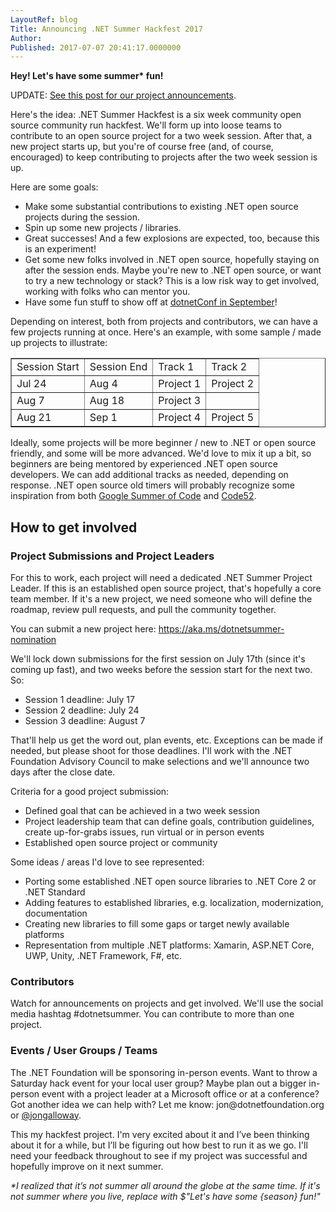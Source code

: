```yaml
---
LayoutRef: blog
Title: Announcing .NET Summer Hackfest 2017
Author: 
Published: 2017-07-07 20:41:17.0000000
---
```

<p><p><strong>Hey! Let's have some summer* fun! </strong><p>UPDATE: <a href="/blog/2017/07/19/net-summer-hackfest-update-1-session-project-announcements">See this post for our project announcements</a>.<p>Here's the idea: .NET Summer Hackfest is a six week community open source community run hackfest. We'll form up into loose teams to contribute to an open source project for a two week session. After that, a new project starts up, but you're of course free (and, of course, encouraged) to keep contributing to projects after the two week session is up.<p>Here are some goals:<ul><li>Make some substantial contributions to existing .NET open source projects during the session.<li>Spin up some new projects / libraries.<li>Great successes! And a few explosions are expected, too, because this is an experiment! <li>Get some new folks involved in .NET open source, hopefully staying on after the session ends. Maybe you're new to .NET open source, or want to try a new technology or stack? This is a low risk way to get involved, working with folks who can mentor you.<li>Have some fun stuff to show off at <a href="http://www.dotnetconf.net/">dotnetConf in September</a>!</li></ul><p>Depending on interest, both from projects and contributors, we can have a few projects running at once. Here's an example, with some sample / made up projects to illustrate:
<p><table border="1" cellspacing="0" cellpadding="2">
<tbody>
<tr>
<td valign="top">Session Start</td>
<td valign="top">Session End</td>
<td valign="top">Track 1</td>
<td valign="top">Track 2</td>
</tr>
<tr>
<td valign="top">Jul 24</td>
<td valign="top">Aug 4</td>
<td valign="top">Project 1</td>
<td valign="top">Project 2</td>
</tr>
<tr>
<td valign="top">Aug 7</td>
<td valign="top">Aug 18</td>
<td valign="top">Project 3</td>
<td valign="top"></td>
</tr>
<tr>
<td valign="top">Aug 21</td>
<td valign="top">Sep 1</td>
<td valign="top">Project 4</td>
<td valign="top">Project 5</td>
</tr>
</tbody>
</table>
<p>Ideally, some projects will be more beginner / new to .NET or open source friendly, and some will be more advanced. We'd love to mix it up a bit, so beginners are being mentored by experienced .NET open source developers. We can add additional tracks as needed, depending on response. .NET open source old timers will probably recognize some inspiration from both <a href="https://developers.google.com/open-source/gsoc/">Google Summer of Code</a> and <a href="http://code52.org/">Code52</a>.<h2>How to get involved</h2><h3>Project Submissions and Project Leaders</h3><p>For this to work, each project will need a dedicated .NET Summer Project Leader. If this is an established open source project, that's hopefully a core team member. If it's a new project, we need someone who will define the roadmap, review pull requests, and pull the community together.<p>You can submit a new project here: <a href="https://aka.ms/dotnetsummer-nomination">https://aka.ms/dotnetsummer-nomination</a><p>We'll lock down submissions for the first session on July 17th (since it's coming up fast), and two weeks before the session start for the next two. So:<ul><li>Session 1 deadline: July 17</li><li>Session 2 deadline: July 24</li><li>Session 3 deadline: August 7</li></ul><p>That'll help us get the word out, plan events, etc. Exceptions can be made if needed, but please shoot for those deadlines. I'll work with the .NET Foundation Advisory Council to make selections and we'll announce two days after the close date.<p>Criteria for a good project submission:<ul><li>Defined goal that can be achieved in a two week session<li>Project leadership team that can define goals, contribution guidelines, create up-for-grabs issues, run virtual or in person events<li>Established open source project or community</li></ul><p>Some ideas / areas I'd love to see represented:<ul><li>Porting some established .NET open source libraries to .NET Core 2 or .NET Standard<li>Adding features to established libraries, e.g. localization, modernization, documentation<li>Creating new libraries to fill some gaps or target newly available platforms<li>Representation from multiple .NET platforms: Xamarin, ASP.NET Core, UWP, Unity, .NET Framework, F#, etc.</li></ul><h3>Contributors</h3><p>Watch for announcements on projects and get involved. We'll use the social media hashtag #dotnetsummer. You can contribute to more than one project.<h3>Events / User Groups / Teams</h3><p>The .NET Foundation will be sponsoring in-person events. Want to throw a Saturday hack event for your local user group? Maybe plan out a bigger in-person event with a project leader at a Microsoft office or at a conference? Got another idea we can help with? Let me know: jon@dotnetfoundation.org or <a href="https://twitter.com/jongalloway">@jongalloway</a>.<p>This my hackfest project. I'm very excited about it and I’ve been thinking about it for a while, but I’ll be figuring out how best to run it as we go. I'll need your feedback throughout to see if my project was successful and hopefully improve on it next summer.<p><em>*I realized that it’s not summer all around the globe at the same time. If it's not summer where you live, replace with $"Let's have some {season} fun!"</em></p>
